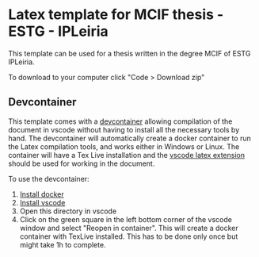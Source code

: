 # Latex template for MCIF thesis - ESTG - IPLeiria

This template can be used for a thesis written in the degree MCIF of ESTG IPLeiria.

To download to your computer click "Code > Download zip"

## Devcontainer

This template comes with a [devcontainer](https://code.visualstudio.com/docs/devcontainers/containers) allowing compilation of the document in vscode without having to install all the necessary tools by hand. The devcontainer will automatically create a docker container to run the Latex compilation tools, and works either in Windows or Linux. The container will have a Tex Live installation and the [vscode latex extension](https://marketplace.visualstudio.com/items?itemName=James-Yu.latex-workshop) should be used for working in the document. 

To use the devcontainer:

1. [Install docker](https://docs.docker.com/engine/install/)
2. [Install vscode](https://code.visualstudio.com/download)
3. Open this directory in vscode
4. Click on the green square in the left bottom corner of the vscode window and select "Reopen in container". This will create a docker container with TexLive installed. This has to be done only once but might take 1h to complete.

